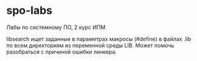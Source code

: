 # spo-labs
Лабы по системному ПО, 2 курс ИПМ

libsearch ищет заданные в параметрах макросы (#define) в файлах .lib по всем директориям из переменной среды LIB. 
Может помочь разобраться с причиной ошибки линкера.
